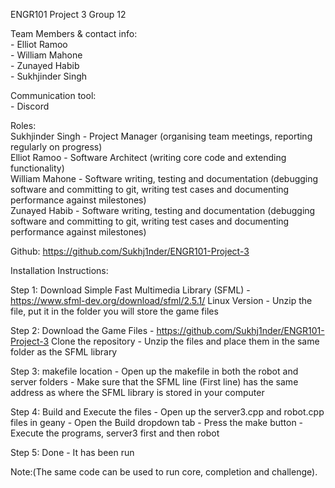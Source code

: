 ENGR101 Project 3
Group 12

Team Members & contact info:<br/>
	- Elliot Ramoo<br/>
	- William Mahone<br/>
	- Zunayed Habib<br/>
	- Sukhjinder Singh<br/>


Communication tool:<br/>
	- Discord<br/>


Roles:<br/>
	Sukhjinder Singh - Project Manager (organising team meetings, reporting regularly on progress)<br/>
	Elliot Ramoo - Software Architect (writing core code and extending functionality)<br/>
	William Mahone - Software writing, testing and documentation (debugging software and committing to git, writing test cases and documenting performance against milestones)<br/>
	Zunayed Habib - Software writing, testing and documentation (debugging software and committing to git, writing test cases and documenting performance against milestones)<br/>

Github: https://github.com/Sukhj1nder/ENGR101-Project-3


Installation Instructions:<br/>

Step 1: Download Simple Fast Multimedia Library (SFML)
	- https://www.sfml-dev.org/download/sfml/2.5.1/ Linux Version
	- Unzip the file, put it in the folder you will store the game files

Step 2: Download the Game Files
	- https://github.com/Sukhj1nder/ENGR101-Project-3 Clone the repository
	- Unzip the files and place them in the same folder as the SFML library

Step 3: makefile location
	- Open up the makefile in both the robot and server folders
	- Make sure that the SFML line (First line) has the same address as where the SFML library is stored in your computer

Step 4: Build and Execute the files
	- Open up the server3.cpp and robot.cpp files in geany
	- Open the Build dropdown tab
	- Press the make button
	- Execute the programs, server3 first and then robot

Step 5: Done
	- It has been run
	
Note:(The same code can be used to run core, completion and challenge).
